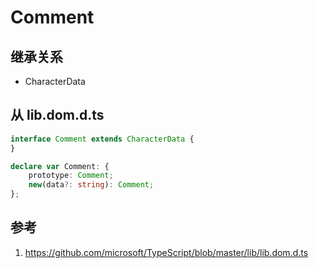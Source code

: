 # Comment

## 继承关系

- CharacterData 

##  从 lib.dom.d.ts

```ts
interface Comment extends CharacterData {
}

declare var Comment: {
    prototype: Comment;
    new(data?: string): Comment;
};
```

## 参考

1. https://github.com/microsoft/TypeScript/blob/master/lib/lib.dom.d.ts
